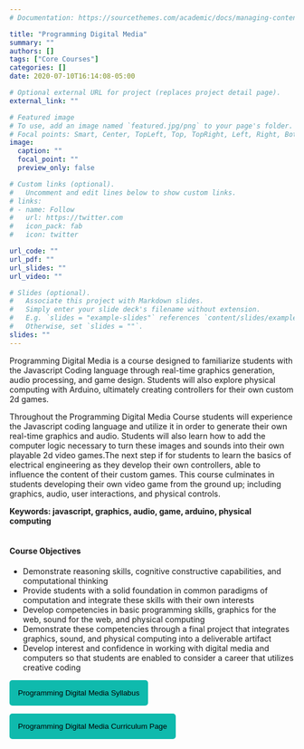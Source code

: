 ```yaml
---
# Documentation: https://sourcethemes.com/academic/docs/managing-content/

title: "Programming Digital Media"
summary: ""
authors: []
tags: ["Core Courses"]
categories: []
date: 2020-07-10T16:14:08-05:00

# Optional external URL for project (replaces project detail page).
external_link: ""

# Featured image
# To use, add an image named `featured.jpg/png` to your page's folder.
# Focal points: Smart, Center, TopLeft, Top, TopRight, Left, Right, BottomLeft, Bottom, BottomRight.
image:
  caption: ""
  focal_point: ""
  preview_only: false

# Custom links (optional).
#   Uncomment and edit lines below to show custom links.
# links:
# - name: Follow
#   url: https://twitter.com
#   icon_pack: fab
#   icon: twitter

url_code: ""
url_pdf: ""
url_slides: ""
url_video: ""

# Slides (optional).
#   Associate this project with Markdown slides.
#   Simply enter your slide deck's filename without extension.
#   E.g. `slides = "example-slides"` references `content/slides/example-slides.md`.
#   Otherwise, set `slides = ""`.
slides: ""
---
```

Programming Digital Media is a course designed to familiarize students with the Javascript Coding language through real-time graphics generation, audio processing, and game design. Students will also explore physical computing with Arduino, ultimately creating controllers for their own custom 2d games.

Throughout the Programming Digital Media Course students will experience the Javascript coding language and utilize it in order to generate their own real-time graphics and audio. Students will also learn how to add the computer logic necessary to turn these images and sounds into their own playable 2d video games.The next step if for students to learn the basics of electrical engineering as they develop their own controllers, able to influence the content of their custom games. This course culminates in students developing their own video game from the ground up; including graphics, audio, user interactions, and physical controls.

**Keywords: javascript, graphics, audio, game, arduino, physical computing**
<br>
<br>

#### Course Objectives
- Demonstrate reasoning skills, cognitive constructive capabilities, and computational thinking 
- Provide students with a solid foundation in common paradigms of computation and integrate these skills with their own interests 
- Develop competencies in basic programming skills, graphics for the web, sound for the web, and physical computing 
- Demonstrate these competencies through a final project that integrates graphics, sound, and 
physical computing into a deliverable artifact 
- Develop interest and confidence in working with digital media and computers so that students are enabled to consider a career that utilizes creative coding 


<a href="../../downloads/PDM.pdf" target="_blank"> <button style= "background-color:#0fbaad; border: none ; border-radius: 5px; padding: 15px"> Programming Digital Media Syllabus </button></a>

<a href="https://pdm.lsupathways.org/" target="_blank"> <button style= "background-color:#0fbaad; border: none ; border-radius: 5px; padding: 15px"> Programming Digital Media Curriculum Page </button></a>

